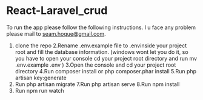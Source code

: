 # React-Laravel_crud
To run the app please follow the following instructions. I u face any problem please mail to seam.hoque@gmail.com.

1. clone the repo
2.Rename .env.example file to .envinside your project root and fill the database information. (windows wont let you do it, so you have to open your console cd your project root directory and run mv .env.example .env )
3.Open the console and cd your project root directory
4.Run composer install or php composer.phar install
5.Run php artisan key:generate
6. Run php artisan migrate
7.Run php artisan serve
8.Run npm install
9. Run npm run watch
